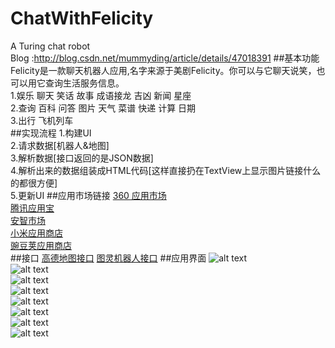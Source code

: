 # ChatWithFelicity
A Turing chat robot <br>
Blog :http://blog.csdn.net/mummyding/article/details/47018391
##基本功能
Felicity是一款聊天机器人应用,名字来源于美剧Felicity。你可以与它聊天说笑，也可以用它查询生活服务信息。<br>
1.娱乐
聊天 笑话 故事 成语接龙 吉凶 新闻 星座<br>
2.查询
百科 问答 图片 天气 菜谱 快递 计算 日期<br>
3.出行
飞机列车<br>
##实现流程
1.构建UI<br>
2.请求数据[机器人&地图]<br>
3.解析数据[接口返回的是JSON数据]<br>
4.解析出来的数据组装成HTML代码[这样直接扔在TextView上显示图片链接什么的都很方便]<br>
5.更新UI
##应用市场链接
[360 应用市场](http://zhushou.360.cn/detail/index/soft_id/3046442?recrefer=SE_D_Felicity)<br>
[腾讯应用宝](http://android.myapp.com/myapp/detail.htm?apkName=com.felicity.mummyding.felicitychatrobot)<br>
[安智市场](http://www.anzhi.com/soft_2293236.html)<br>
[小米应用商店](http://app.mi.com/detail/104725?ref=search)<br>
[豌豆荚应用商店](http://www.wandoujia.com/apps/com.felicity.mummyding.felicitychatrobot)<br>
##接口
[高德地图接口](http://lbs.amap.com/)
[图灵机器人接口](http://www.tuling123.com/openapi/)
##应用界面
![alt text](http://ww3.sinaimg.cn/bmiddle/df755665gw1euc0c613ifj20k00zkwl6.jpg) <br>
![alt text](http://ww3.sinaimg.cn/bmiddle/df755665gw1euc0c6uli3j20k00zkjvr.jpg)<br>
![alt text](http://ww2.sinaimg.cn/bmiddle/df755665gw1euc0c7rb3oj20k00zkgot.jpg)<br>
![alt text](http://ww1.sinaimg.cn/bmiddle/df755665gw1euc0c8oe4nj20k00zkq9h.jpg)<br>
![alt text](http://ww2.sinaimg.cn/bmiddle/df755665gw1euc0c9pud6j20k00zkjyu.jpg)<br>
![alt text](http://ww4.sinaimg.cn/bmiddle/df755665gw1euc0can80uj20k00zkgot.jpg)<br>
![alt text](http://ww3.sinaimg.cn/bmiddle/df755665gw1euc0cb5s9ij20k00zk0vs.jpg)<br>
![alt text](http://ww1.sinaimg.cn/bmiddle/df755665gw1euc0cblmjaj20k00zk413.jpg)<br>

